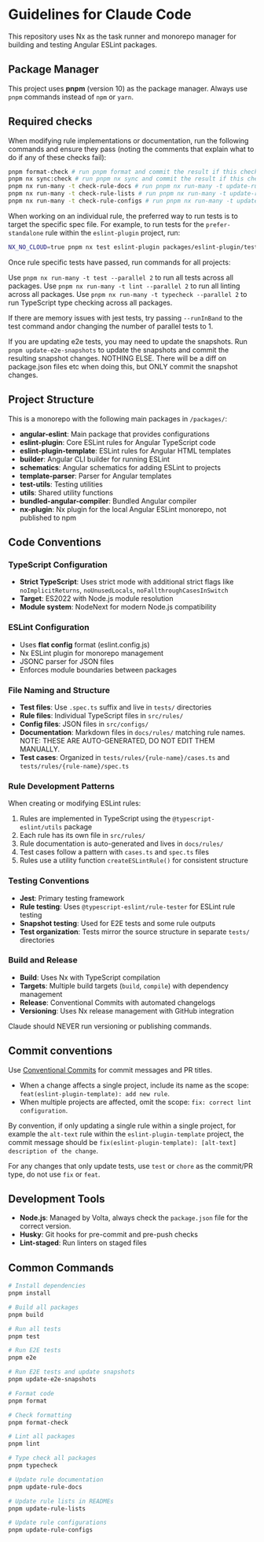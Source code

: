 # Guidelines for Claude Code

This repository uses Nx as the task runner and monorepo manager for building and testing Angular ESLint packages.

## Package Manager

This project uses **pnpm** (version 10) as the package manager. Always use `pnpm` commands instead of `npm` or `yarn`.

## Required checks

When modifying rule implementations or documentation, run the following commands and ensure they pass (noting the comments that explain what to do if any of these checks fail):

```bash
pnpm format-check # run pnpm format and commit the result if this check fails
pnpm nx sync:check # run pnpm nx sync and commit the result if this check fails
pnpm nx run-many -t check-rule-docs # run pnpm nx run-many -t update-rule-docs and commit the result if this check fails
pnpm nx run-many -t check-rule-lists # run pnpm nx run-many -t update-rule-lists and commit the result if this check fails
pnpm nx run-many -t check-rule-configs # run pnpm nx run-many -t update-rule-configs and commit the result if this check fails
```

When working on an individual rule, the preferred way to run tests is to target the specific spec file. For example, to run tests for the `prefer-standalone` rule within the `eslint-plugin` project, run:

```bash
NX_NO_CLOUD=true pnpm nx test eslint-plugin packages/eslint-plugin/tests/rules/prefer-standalone/spec.ts --runInBand
```

Once rule specific tests have passed, run commands for all projects:

Use `pnpm nx run-many -t test --parallel 2` to run all tests across all packages.
Use `pnpm nx run-many -t lint --parallel 2` to run all linting across all packages.
Use `pnpm nx run-many -t typecheck --parallel 2` to run TypeScript type checking across all packages.

If there are memory issues with jest tests, try passing `--runInBand` to the test command andor changing the number of parallel tests to 1.

If you are updating e2e tests, you may need to update the snapshots. Run `pnpm update-e2e-snapshots` to update the snapshots and commit the resulting snapshot changes. NOTHING ELSE. There will be a diff on package.json files etc when doing this, but ONLY commit the snapshot changes.

## Project Structure

This is a monorepo with the following main packages in `/packages/`:

- **angular-eslint**: Main package that provides configurations
- **eslint-plugin**: Core ESLint rules for Angular TypeScript code
- **eslint-plugin-template**: ESLint rules for Angular HTML templates
- **builder**: Angular CLI builder for running ESLint
- **schematics**: Angular schematics for adding ESLint to projects
- **template-parser**: Parser for Angular templates
- **test-utils**: Testing utilities
- **utils**: Shared utility functions
- **bundled-angular-compiler**: Bundled Angular compiler
- **nx-plugin**: Nx plugin for the local Angular ESLint monorepo, not published to npm

## Code Conventions

### TypeScript Configuration

- **Strict TypeScript**: Uses strict mode with additional strict flags like `noImplicitReturns`, `noUnusedLocals`, `noFallthroughCasesInSwitch`
- **Target**: ES2022 with Node.js module resolution
- **Module system**: NodeNext for modern Node.js compatibility

### ESLint Configuration

- Uses **flat config** format (eslint.config.js)
- Nx ESLint plugin for monorepo management
- JSONC parser for JSON files
- Enforces module boundaries between packages

### File Naming and Structure

- **Test files**: Use `.spec.ts` suffix and live in `tests/` directories
- **Rule files**: Individual TypeScript files in `src/rules/`
- **Config files**: JSON files in `src/configs/`
- **Documentation**: Markdown files in `docs/rules/` matching rule names. NOTE: THESE ARE AUTO-GENERATED, DO NOT EDIT THEM MANUALLY.
- **Test cases**: Organized in `tests/rules/{rule-name}/cases.ts` and `tests/rules/{rule-name}/spec.ts`

### Rule Development Patterns

When creating or modifying ESLint rules:

1. Rules are implemented in TypeScript using the `@typescript-eslint/utils` package
2. Each rule has its own file in `src/rules/`
3. Rule documentation is auto-generated and lives in `docs/rules/`
4. Test cases follow a pattern with `cases.ts` and `spec.ts` files
5. Rules use a utility function `createESLintRule()` for consistent structure

### Testing Conventions

- **Jest**: Primary testing framework
- **Rule testing**: Uses `@typescript-eslint/rule-tester` for ESLint rule testing
- **Snapshot testing**: Used for E2E tests and some rule outputs
- **Test organization**: Tests mirror the source structure in separate `tests/` directories

### Build and Release

- **Build**: Uses Nx with TypeScript compilation
- **Targets**: Multiple build targets (`build`, `compile`) with dependency management
- **Release**: Conventional Commits with automated changelogs
- **Versioning**: Uses Nx release management with GitHub integration

Claude should NEVER run versioning or publishing commands.

## Commit conventions

Use [Conventional Commits](https://www.conventionalcommits.org/) for commit messages and PR titles.

- When a change affects a single project, include its name as the scope: `feat(eslint-plugin-template): add new rule`.
- When multiple projects are affected, omit the scope: `fix: correct lint configuration`.

By convention, if only updating a single rule within a single project, for example the `alt-text` rule within the `eslint-plugin-template` project, the commit message should be `fix(eslint-plugin-template): [alt-text] description of the change`.

For any changes that only update tests, use `test` or `chore` as the commit/PR type, do not use `fix` or `feat`.

## Development Tools

- **Node.js**: Managed by Volta, always check the `package.json` file for the correct version.
- **Husky**: Git hooks for pre-commit and pre-push checks
- **Lint-staged**: Run linters on staged files

## Common Commands

```bash
# Install dependencies
pnpm install

# Build all packages
pnpm build

# Run all tests
pnpm test

# Run E2E tests
pnpm e2e

# Run E2E tests and update snapshots
pnpm update-e2e-snapshots

# Format code
pnpm format

# Check formatting
pnpm format-check

# Lint all packages
pnpm lint

# Type check all packages
pnpm typecheck

# Update rule documentation
pnpm update-rule-docs

# Update rule lists in READMEs
pnpm update-rule-lists

# Update rule configurations
pnpm update-rule-configs
```
